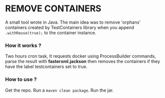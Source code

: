 # REMOVE CONTAINERS

A small tool wrote in Java. The main idea was to remove 'orphans' containers created by TestContainers library when you
append  `.withReuse(true);`
to the container instance.

### How it works ?
Two hours cron task, It requests docker using ProcessBuilder commands, parse the result with **fasterxml.jackson** then removes the containers if they 
have the label testcontainers set to true.


### How to use ?
Get the repo. Run a `maven clean package`. Run the jar. 

